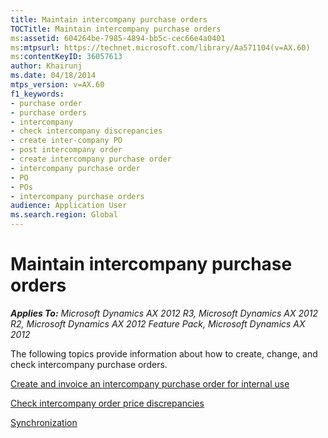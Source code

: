 ```yaml
---
title: Maintain intercompany purchase orders
TOCTitle: Maintain intercompany purchase orders
ms:assetid: 604264be-7985-4894-bb5c-cec66e4a0401
ms:mtpsurl: https://technet.microsoft.com/library/Aa571104(v=AX.60)
ms:contentKeyID: 36057613
author: Khairunj
ms.date: 04/18/2014
mtps_version: v=AX.60
f1_keywords:
- purchase order
- purchase orders
- intercompany
- check intercompany discrepancies
- create inter-company PO
- post intercompany order
- create intercompany purchase order
- intercompany purchase order
- PO
- POs
- intercompany purchase orders
audience: Application User
ms.search.region: Global
---
```


# Maintain intercompany purchase orders 


_**Applies To:** Microsoft Dynamics AX 2012 R3, Microsoft Dynamics AX 2012 R2, Microsoft Dynamics AX 2012 Feature Pack, Microsoft Dynamics AX 2012_

The following topics provide information about how to create, change, and check intercompany purchase orders.

[Create and invoice an intercompany purchase order for internal use](create-and-invoice-an-intercompany-purchase-order-for-internal-use.md)

[Check intercompany order price discrepancies](check-intercompany-order-price-discrepancies.md)

[Synchronization](synchronization-of-intercompany-information.md)

  


